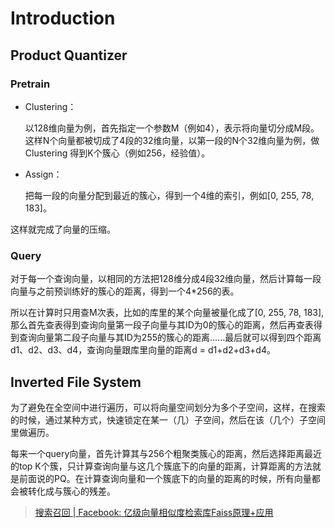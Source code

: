 # Introduction

## Product Quantizer

### Pretrain
- Clustering：

    以128维向量为例，首先指定一个参数M（例如4），表示将向量切分成M段。这样N个向量都被切成了4段的32维向量，以第一段的N个32维向量为例，做 Clustering 得到K个簇心（例如256，经验值）。
- Assign：

    把每一段的向量分配到最近的簇心，得到一个4维的索引，例如[0, 255, 78, 183]。

这样就完成了向量的压缩。

### Query
对于每一个查询向量，以相同的方法把128维分成4段32维向量，然后计算每一段向量与之前预训练好的簇心的距离，得到一个4*256的表。

所以在计算时只用查M次表，比如的库里的某个向量被量化成了[0, 255, 78, 183], 那么首先查表得到查询向量第一段子向量与其ID为0的簇心的距离，然后再查表得到查询向量第二段子向量与其ID为255的簇心的距离......最后就可以得到四个距离d1、d2、d3、d4，查询向量跟库里向量的距离d = d1+d2+d3+d4。

## Inverted File System
为了避免在全空间中进行遍历，可以将向量空间划分为多个子空间，这样，在搜索的时候，通过某种方式，快速锁定在某一（几）子空间，然后在该（几个）子空间里做遍历。

每来一个query向量，首先计算其与256个粗聚类簇心的距离，然后选择距离最近的top K个簇，只计算查询向量与这几个簇底下的向量的距离，计算距离的方法就是前面说的PQ。在计算查询向量和一个簇底下的向量的距离的时候，所有向量都会被转化成与簇心的残差。

> [搜索召回 | Facebook: 亿级向量相似度检索库Faiss原理+应用](https://zhuanlan.zhihu.com/p/432317877)